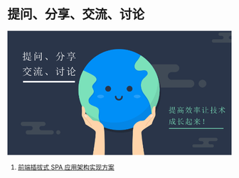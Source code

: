 # 提问、分享、交流、讨论
![logo](https://github.com/wuxianqiang/web/blob/master/logo.jpg?raw=true)

1. [前端插拔式 SPA 应用架构实现方案](https://www.yuque.com/es2049/blog/pgn8n8)
